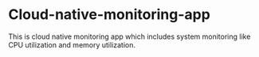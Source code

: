 # Cloud-native-monitoring-app
This is cloud native monitoring app which includes system monitoring like CPU utilization and memory utilization.
